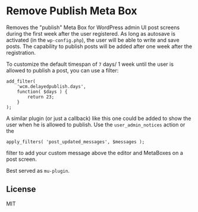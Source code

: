 # Remove Publish Meta Box

Removes the "publish" Meta Box for WordPress admin UI post screens during the
first week after the user registered. As long as autosave is activated
(in the `wp-config.php`), the user will be able to write and save posts.
The capability to publish posts will be added after one week after the registration.

To customize the default timespan of `7` days/ 1 week until the user is allowed 
to publish a post, you can use a filter:

    add_filter( 
        'wcm.delayedpublish.days', 
        function( $days ) { 
            return 23; 
        }
    );

A similar plugin (or just a callback) like this one could be added to show the user
when he is allowed to publish. Use the `user_admin_notices` action or the

	apply_filters( 'post_updated_messages', $messages );

filter to add your custom message above the editor and MetaBoxes on a post screen.

Best served as `mu-plugin`.

## License

MIT
